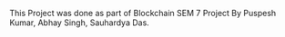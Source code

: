 This Project was done as part of Blockchain SEM 7 Project By Puspesh Kumar, Abhay Singh, Sauhardya Das.
